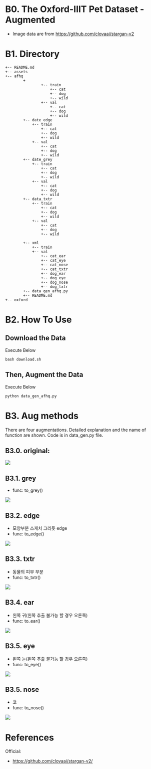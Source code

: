 # B0. The Oxford-IIIT Pet Dataset - Augmented
- Image data are from https://github.com/clovaai/stargan-v2

# B1. Directory

```
+-- README.md
+-- assets
+-- afhq
        +
                +-- train
                    +-- cat
                    +-- dog
                    +-- wild
                +-- val
                    +-- cat
                    +-- dog
                    +-- wild                
        +-- date_edge
            +-- train
                +-- cat
                +-- dog
                +-- wild
            +-- val
                +-- cat
                +-- dog
                +-- wild   
        +-- date_grey
            +-- train
                +-- cat
                +-- dog
                +-- wild
            +-- val
                +-- cat
                +-- dog
                +-- wild   
        +-- data_txtr
            +-- train
                +-- cat
                +-- dog
                +-- wild
            +-- val
                +-- cat
                +-- dog
                +-- wild   
        
        +-- xml
            +-- train
            +-- val
                +-- cat_ear
                +-- cat_eye
                +-- cat_nose
                +-- cat_txtr
                +-- dog_ear
                +-- dog_eye
                +-- dog_nose
                +-- dog_txtr        
        +-- data_gen_afhq.py        
        +-- README.md
+-- oxford
```

# B2. How To Use
## Download the Data
Execute Below

```
bash download.sh
```

## Then, Augment the Data
Execute Below

```
python data_gen_afhq.py
```

# B3. Aug methods
There are four augmentations. Detailed explanation and the name of function are shown. Code is in data_gen.py file.

## B3.0. original: 

![](../assets/afhq/original_.jpg) <br>

## B3.1. grey 
  - func: to_grey() <br>
 
![](../assets/afhq/grey_.jpg) <br>

## B3.2. edge
  - 모양부분 스케치 그리듯 edge
  - func: to_edge() <br>

![](../assets/afhq/edge_.jpg) <br>

## B3.3. txtr
  - 동물의 피부 부분
  - func: to_txtr() <br>

![](../assets/afhq/txtr_.jpg) <br>

## B3.4. ear
  - 왼쪽 귀(왼쪽 추출 불가능 할 경우 오른쪽)
  - func: to_ear() <br>

![](../assets/afhq/ear.jpg) <br>

## B3.5. eye
  - 왼쪽 눈(왼쪽 추출 불가능 할 경우 오른쪽)
  - func: to_eye() <br>

![](../assets/afhq/eye.jpg) <br>

## B3.5. nose
  - 코
  - func: to_nose() <br>

![](../assets/afhq/nose.jpg) <br>


# References
Official: 
- https://github.com/clovaai/stargan-v2/
  
